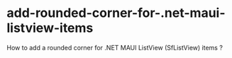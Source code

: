 # add-rounded-corner-for-.net-maui-listview-items
How to add a rounded corner for .NET MAUI ListView (SfListView) items ?

